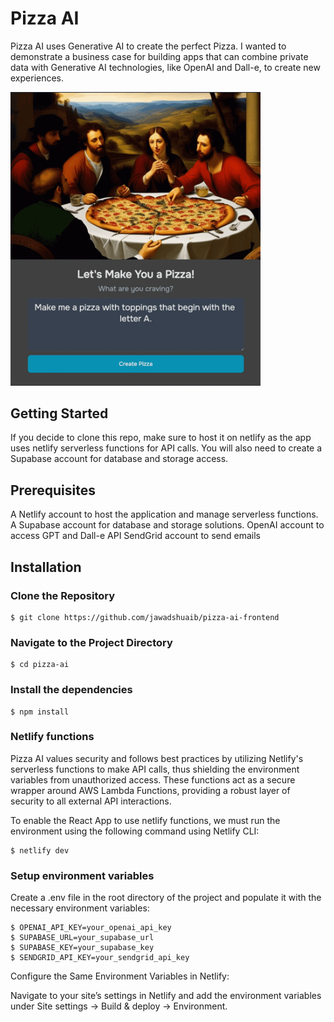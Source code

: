 # Pizza AI

Pizza AI uses Generative AI to create the perfect Pizza. I wanted to demonstrate a business case for building apps that can combine private data with Generative AI technologies, like OpenAI and Dall-e, to create new experiences.

<img src="./src/assets/screenshot.gif" alt="Pizza AI App" title="Pizza AI App" width="400px"/>

## Getting Started

If you decide to clone this repo, make sure to host it on netlify as the app uses netlify serverless functions for API calls.
You will also need to create a Supabase account for database and storage access.

## Prerequisites

A Netlify account to host the application and manage serverless functions.
A Supabase account for database and storage solutions.
OpenAI account to access GPT and Dall-e API
SendGrid account to send emails

## Installation

### Clone the Repository

    $ git clone https://github.com/jawadshuaib/pizza-ai-frontend

### Navigate to the Project Directory

    $ cd pizza-ai

### Install the dependencies

    $ npm install

### Netlify functions

Pizza AI values security and follows best practices by utilizing Netlify's serverless functions to make API calls, thus shielding the environment variables from unauthorized access. These functions act as a secure wrapper around AWS Lambda Functions, providing a robust layer of security to all external API interactions.

To enable the React App to use netlify functions, we must run the environment using the following command using Netlify CLI:

    $ netlify dev

### Setup environment variables

Create a .env file in the root directory of the project and populate it with the necessary environment variables:

    $ OPENAI_API_KEY=your_openai_api_key
    $ SUPABASE_URL=your_supabase_url
    $ SUPABASE_KEY=your_supabase_key
    $ SENDGRID_API_KEY=your_sendgrid_api_key

Configure the Same Environment Variables in Netlify:

Navigate to your site’s settings in Netlify and add the environment variables under Site settings -> Build & deploy -> Environment.

